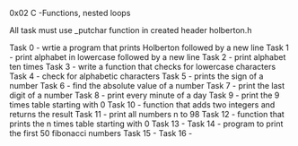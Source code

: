 0x02 C -Functions, nested loops

All task must use _putchar function in created header holberton.h

Task 0 - wrtie a program that prints Holberton followed by a new line Task 1 - print alphabet in lowercase followed by a new line Task 2 - print alphabet ten times Task 3 - write a function that checks for lowercase characters Task 4 - check for alphabetic characters Task 5 - prints the sign of a number Task 6 - find the absolute value of a number Task 7 - print the last digit of a number Task 8 - print every minute of a day Task 9 - print the 9 times table starting with 0 Task 10 - function that adds two integers and returns the result Task 11 - print all numbers n to 98 Task 12 - function that prints the n times table starting with 0 Task 13 - Task 14 - program to print the first 50 fibonacci numbers Task 15 - Task 16 -
